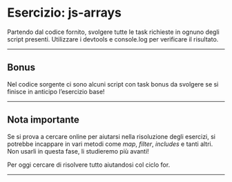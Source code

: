 # Esercizio: js-arrays

Partendo dal codice fornito, svolgere tutte le task richieste in ognuno degli script presenti.
Utilizzare i devtools e console.log per verificare il risultato.

---
## Bonus
Nel codice sorgente ci sono alcuni script con task bonus da svolgere se si finisce in anticipo l’esercizio base!

---
## Nota importante

Se si prova a cercare online per aiutarsi nella risoluzione degli esercizi, si potrebbe incappare in vari metodi come *map*, *filter*, *includes* e tanti altri. Non usarli in questa fase, li studieremo più avanti!

 Per oggi cercare di risolvere tutto aiutandosi col ciclo for.
 
 ---
 
